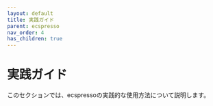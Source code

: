 ```yaml
---
layout: default
title: 実践ガイド
parent: ecspresso
nav_order: 4
has_children: true
---
```


# 実践ガイド

このセクションでは、ecspressoの実践的な使用方法について説明します。
